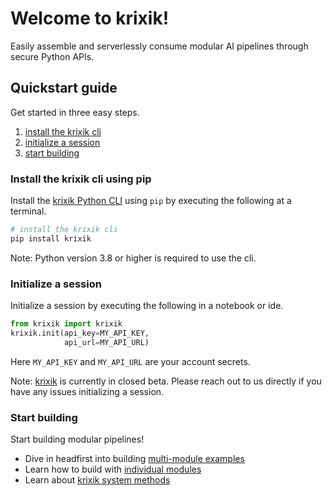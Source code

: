 # Welcome to krixik!

Easily assemble and serverlessly consume modular AI pipelines through secure Python APIs.

## Quickstart guide

Get started in three easy steps.

1.  [install the krixik cli](#install-the-krixik-cli)
2.  [initialize a session](#initialize-a-session)
3.  [start building](#start-building)

### Install the krixik cli using pip

Install the [krixik Python CLI](https://github.com/krixik-ai/krixik-cli) using `pip` by executing the following at a terminal.

```python
# install the krixik cli
pip install krixik
```

Note: Python version 3.8 or higher is required to use the cli.

### Initialize a session

Initialize a session by executing the following in a notebook or ide.

```python
from krixik import krixik
krixik.init(api_key=MY_API_KEY, 
            api_url=MY_API_URL)
```

Here  `MY_API_KEY` and `MY_API_URL` are your account secrets.

Note: [krixik](https://github.com/krixik-ai/krixik-cli) is currently in closed beta.  Please reach out to us directly if you have any issues initializing a session.

### Start building

Start building modular pipelines!

- Dive in headfirst into building [multi-module examples](https://krixik-docs.readthedocs.io/en/latest/examples/overview/)
- Learn how to build with [individual modules](https://krixik-docs.readthedocs.io/en/latest/modules/overview/)
- Learn about [krixik system methods](https://krixik-docs.readthedocs.io/en/latest/system/overview/)
